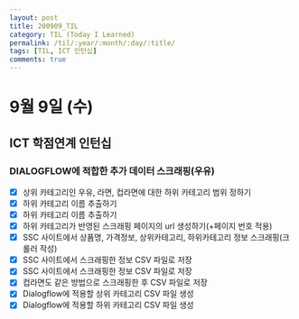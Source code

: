 ```yaml
---
layout: post
title: 200909_TIL
category: TIL (Today I Learned)
permalink: /til/:year/:month/:day/:title/
tags: [TIL, ICT 인턴십]
comments: true
---
```

# 9월 9일 (수)

## ICT 학점연계 인턴십
### DIALOGFLOW에 적합한 추가 데이터 스크래핑(우유)
- [X] 상위 카테고리인 우유, 라면, 컵라면에 대한 하위 카테고리 범위 정하기
- [X] 하위 카테고리 이름 추출하기
- [X] 하위 카테고리 이름 추출하기
- [X] 하위 카테고리가 반영된 스크래핑 페이지의 url 생성하기(+페이지 번호 적용)
- [X] SSC 사이트에서 상품명, 가격정보, 상위카테고리, 하위카테고리 정보 스크래핑(크롤러 작성)
- [X] SSC 사이트에서 스크래핑한 정보 CSV 파일로 저장
- [X] SSC 사이트에서 스크래핑한 정보 CSV 파일로 저장
- [X] 컵라면도 같은 방법으로 스크래핑한 후 CSV 파일로 저장
- [X] Dialogflow에 적용할 상위 카테고리 CSV 파일 생성
- [X] Dialogflow에 적용할 하위 카테고리 CSV 파일 생성
